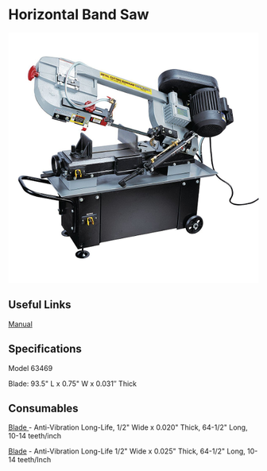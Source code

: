 # Horizontal Band Saw

![](../.gitbook/assets/image%20%28101%29.png)

## Useful Links

[Manual](https://drive.google.com/file/d/14DXBlqPkTmGi6kOAMW0xSNy_B63gMWGA/view?usp=sharing)

## Specifications

Model 63469

Blade: 93.5" L x 0.75" W x 0.031′′ Thick  

## Consumables

[Blade ](https://www.mcmaster.com/4179A157)- Anti-Vibration Long-Life, 1/2" Wide x 0.020" Thick, 64-1/2" Long, 10-14 teeth/inch 

[Blade](https://www.mcmaster.com/4179a543) - Anti-Vibration Long-Life 1/2" Wide x 0.025" Thick, 64-1/2" Long, 10-14 teeth/Inch

